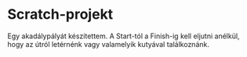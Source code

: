 # Scratch-projekt

Egy akadálypályát készítettem. 
A Start-tól a Finish-ig kell eljutni anélkül, hogy az útról letérnénk vagy valamelyik kutyával találkoznánk.
